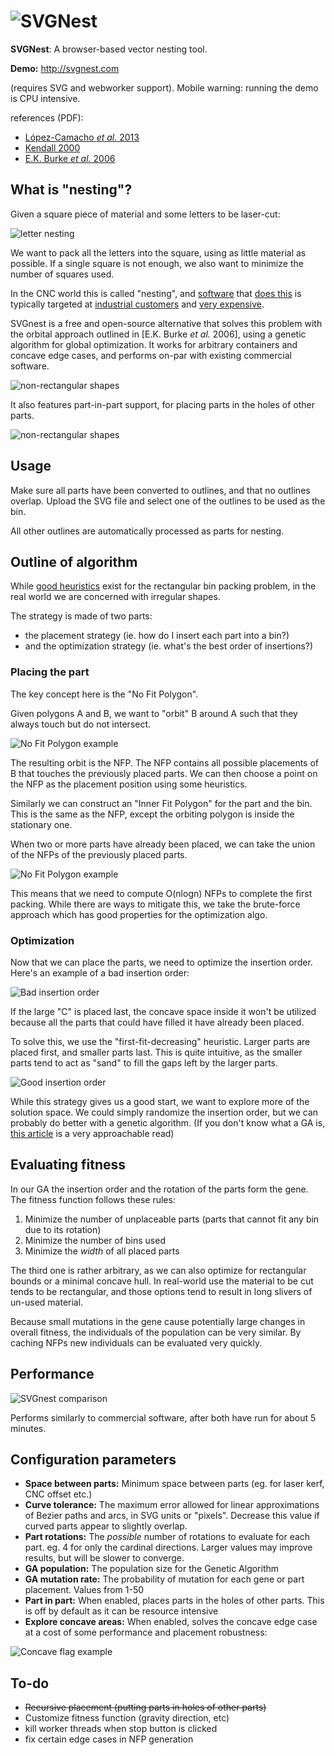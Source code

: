 # ![SVGNest](http://svgnest.com/github/logo.png)

**SVGNest**: A browser-based vector nesting tool.

**Demo:** http://svgnest.com

(requires SVG and webworker support). Mobile warning: running the demo is CPU intensive.

references (PDF):
- [López-Camacho *et al.* 2013](http://www.cs.stir.ac.uk/~goc/papers/EffectiveHueristic2DAOR2013.pdf)
- [Kendall 2000](http://www.graham-kendall.com/papers/k2001.pdf)
- [E.K. Burke *et al.* 2006](http://citeseerx.ist.psu.edu/viewdoc/download?doi=10.1.1.440.379&rep=rep1&type=pdf)

## What is "nesting"?

Given a square piece of material and some letters to be laser-cut:

![letter nesting](http://svgnest.com/github/letters.png)

We want to pack all the letters into the square, using as little material as possible. If a single square is not enough, we also want to minimize the number of squares used.

In the CNC world this is called "nesting", and [software](http://www.mynesting.com/) that [does this](http://www.autodesk.com/products/trunest/overview) is typically targeted at [industrial customers](http://www.hypertherm.com/en/Products/Automated_cutting/Nesting_software/) and [very expensive](http://www.nestfab.com/pricing/).

SVGnest is a free and open-source alternative that solves this problem with the orbital approach outlined in [E.K. Burke *et al.* 2006], using a genetic algorithm for global optimization. It works for arbitrary containers and concave edge cases, and performs on-par with existing commercial software.

![non-rectangular shapes](http://svgnest.com/github/shapes.png)

It also features part-in-part support, for placing parts in the holes of other parts.

![non-rectangular shapes](http://svgnest.com/github/recursion.png)

## Usage

Make sure all parts have been converted to outlines, and that no outlines overlap. Upload the SVG file and select one of the outlines to be used as the bin.

All other outlines are automatically processed as parts for nesting.

## Outline of algorithm

While [good heuristics](http://cgi.csc.liv.ac.uk/~epa/surveyhtml.html) exist for the rectangular bin packing problem, in the real world we are concerned with irregular shapes.

The strategy is made of two parts:

- the placement strategy (ie. how do I insert each part into a bin?)
- and the optimization strategy (ie. what's the best order of insertions?)

### Placing the part

The key concept here is the "No Fit Polygon".

Given polygons A and B, we want to "orbit" B around A such that they always touch but do not intersect.

![No Fit Polygon example](http://svgnest.com/github/nfp.png)

The resulting orbit is the NFP. The NFP contains all possible placements of B that touches the previously placed parts. We can then choose a point on the NFP as the placement position using some heuristics.

Similarly we can construct an "Inner Fit Polygon" for the part and the bin. This is the same as the NFP, except the orbiting polygon is inside the stationary one.

When two or more parts have already been placed, we can take the union of the NFPs of the previously placed parts.

![No Fit Polygon example](http://svgnest.com/github/nfp2.png)

This means that we need to compute O(nlogn) NFPs to complete the first packing. While there are ways to mitigate this, we take the brute-force approach which has good properties for the optimization algo.

### Optimization

Now that we can place the parts, we need to optimize the insertion order. Here's an example of a bad insertion order:

![Bad insertion order](http://svgnest.com/github/badnest.png)

If the large "C" is placed last, the concave space inside it won't be utilized because all the parts that could have filled it have already been placed.

To solve this, we use the "first-fit-decreasing" heuristic. Larger parts are placed first, and smaller parts last. This is quite intuitive, as the smaller parts tend to act as "sand" to fill the gaps left by the larger parts.

![Good insertion order](http://svgnest.com/github/goodnest.png)

While this strategy gives us a good start, we want to explore more of the solution space. We could simply randomize the insertion order, but we can probably do better with a genetic algorithm. (If you don't know what a GA is, [this article](http://www.ai-junkie.com/ga/intro/gat1.html) is a very approachable read)

## Evaluating fitness

In our GA the insertion order and the rotation of the parts form the gene. The fitness function follows these rules:

1. Minimize the number of unplaceable parts (parts that cannot fit any bin due to its rotation)
2. Minimize the number of bins used
3. Minimize the *width* of all placed parts

The third one is rather arbitrary, as we can also optimize for rectangular bounds or a minimal concave hull. In real-world use the material to be cut tends to be rectangular, and those options tend to result in long slivers of un-used material.

Because small mutations in the gene cause potentially large changes in overall fitness, the individuals of the population can be very similar. By caching NFPs new individuals can be evaluated very quickly.

## Performance

![SVGnest comparison](http://svgnest.com/github/comparison1.png)

Performs similarly to commercial software, after both have run for about 5 minutes.

## Configuration parameters

- **Space between parts:** Minimum space between parts (eg. for laser kerf, CNC offset etc.)
- **Curve tolerance:** The maximum error allowed for linear approximations of Bezier paths and arcs, in SVG units or "pixels". Decrease this value if curved parts appear to slightly overlap.
- **Part rotations:** The *possible* number of rotations to evaluate for each part. eg. 4 for only the cardinal directions. Larger values may improve results, but will be slower to converge.
- **GA population:** The population size for the Genetic Algorithm
- **GA mutation rate:** The probability of mutation for each gene or part placement. Values from 1-50
- **Part in part:** When enabled, places parts in the holes of other parts. This is off by default as it can be resource intensive
- **Explore concave areas:** When enabled, solves the concave edge case at a cost of some performance and placement robustness:

![Concave flag example](http://svgnest.com/github/concave.png)

## To-do

- ~~Recursive placement (putting parts in holes of other parts)~~
- Customize fitness function (gravity direction, etc)
- kill worker threads when stop button is clicked
- fix certain edge cases in NFP generation
